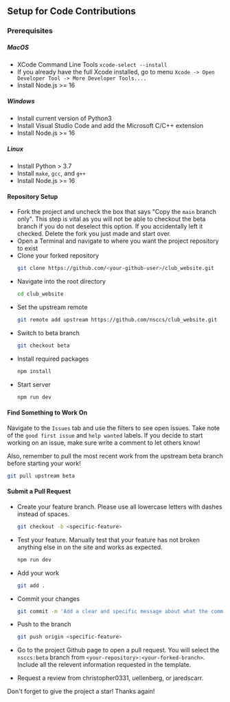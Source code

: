 ## Setup for Code Contributions

### Prerequisites

##### MacOS

-   XCode Command Line Tools `xcode-select --install`
-   If you already have the full Xcode installed, go to menu `Xcode -> Open Developer Tool -> More Developer Tools....`
-   Install Node.js >= 16

##### Windows

-   Install current version of Python3
-   Install Visual Studio Code and add the Microsoft C/C++ extension
-   Install Node.js >= 16

##### Linux

-   Install Python > 3.7
-   Install `make`, `gcc`, and `g++`
-   Install Node.js >= 16

#### Repository Setup

-   Fork the project and uncheck the box that says "Copy the `main` branch only". This step is vital as you will not be able to checkout the beta branch if you do not deselect this option. If you accidentally left it checked. Delete the fork you just made and start over.
-   Open a Terminal and navigate to where you want the project repository to exist
-   Clone your forked repository
    ```sh
    git clone https://github.com/<your-github-user>/club_website.git
    ```
-   Navigate into the root directory
    ```sh
    cd club_website
    ```
-   Set the upstream remote
    ```sh
    git remote add upstream https://github.com/nsccs/club_website.git
    ```
-   Switch to beta branch
    ```sh
    git checkout beta
    ```
-   Install required packages
    ```sh
    npm install
    ```
-   Start server
    ```sh
    npm run dev
    ```

#### Find Something to Work On

Navigate to the `Issues` tab and use the filters to see open issues. Take note of the `good first issue` and `help wanted` labels. If you decide to start working on an issue, make sure write a comment to let others know!

Also, remember to pull the most recent work from the upstream beta branch before starting your work!

```sh
git pull upstream beta
```

#### Submit a Pull Request

-   Create your feature branch. Please use all lowercase letters with dashes instead of spaces.
    ```sh
    git checkout -b <specific-feature>
    ```
-   Test your feature. Manually test that your feature has not broken anything else in on the site and works as expected.
    ```sh
    npm run dev
    ```
-   Add your work
    ```sh
    git add .
    ```
-   Commit your changes
    ```sh
    git commit -m 'Add a clear and specific message about what the commit contains.'
    ```
-   Push to the branch

    ```sh
    git push origin <specific-feature>
    ```

-   Go to the project Github page to open a pull request. You will select the `nsccs:beta` branch from `<your-repository>:<your-forked-branch>`. Include all the relevent information requested in the template.

-   Request a review from christopher0331, uellenberg, or jaredscarr.

Don't forget to give the project a star! Thanks again!
